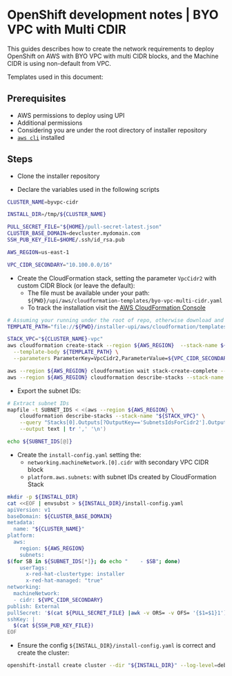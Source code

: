 # OpenShift development notes | BYO VPC with Multi CDIR

This guides describes how to create the network requirements
to deploy OpenShift on AWS with BYO VPC with multi CIDR blocks,
and the Machine CIDR is using non-default from VPC.

Templates used in this document:

## Prerequisites

- AWS permissions to deploy using UPI
- Additional permissions
- Considering you are under the root directory of installer repository
- [`aws cli`](https://docs.aws.amazon.com/cli/latest/userguide/getting-started-install.html) installed

## Steps

- Clone the installer repository

- Declare the variables used in the following scripts

```sh
CLUSTER_NAME=byvpc-cidr

INSTALL_DIR=/tmp/${CLUSTER_NAME}

PULL_SECRET_FILE="${HOME}/pull-secret-latest.json"
CLUSTER_BASE_DOMAIN=devcluster.mydomain.com
SSH_PUB_KEY_FILE=$HOME/.ssh/id_rsa.pub

AWS_REGION=us-east-1

VPC_CIDR_SECONDARY="10.100.0.0/16"
```

- Create the CloudFormation stack, setting the parameter `VpcCidr2` with custom CIDR Block (or leave the default):
    - The file must be available under your path: `${PWD}/upi/aws/cloudformation-templates/byo-vpc-multi-cidr.yaml`
    - To track the installation visit the [AWS CloudFormation Console](https://console.aws.amazon.com/cloudformation)

```sh
# Assuming your running under the root of repo, otherwise download and adjust it
TEMPLATE_PATH="file://${PWD}/installer-upi/aws/cloudformation/templates-variants/byo-vpc-multi-cidr.yaml"

STACK_VPC="${CLUSTER_NAME}-vpc"
aws cloudformation create-stack --region ${AWS_REGION}  --stack-name ${STACK_VPC} \
  --template-body ${TEMPLATE_PATH} \
  --parameters ParameterKey=VpcCidr2,ParameterValue=${VPC_CIDR_SECONDARY}

aws --region ${AWS_REGION} cloudformation wait stack-create-complete --stack-name ${STACK_VPC}
aws --region ${AWS_REGION} cloudformation describe-stacks --stack-name "${STACK_VPC}"
```

- Export the subnet IDs:

```sh
# Extract subnet IDs
mapfile -t SUBNET_IDS < <(aws --region ${AWS_REGION} \
    cloudformation describe-stacks --stack-name "${STACK_VPC}" \
    --query "Stacks[0].Outputs[?OutputKey=='SubnetsIdsForCidr2'].OutputValue" \
    --output text | tr ',' '\n')

echo ${SUBNET_IDS[@]}
```

- Create the `install-config.yaml` setting the:
    - `networking.machineNetwork.[0].cidr` with secondary VPC CIDR block
    - `platform.aws.subnets`: with subnet IDs created by CloudFormation Stack

```sh
mkdir -p ${INSTALL_DIR}
cat <<EOF | envsubst > ${INSTALL_DIR}/install-config.yaml
apiVersion: v1
baseDomain: ${CLUSTER_BASE_DOMAIN}
metadata:
  name: "${CLUSTER_NAME}"
platform:
  aws:
    region: ${AWS_REGION}
    subnets:
$(for SB in ${SUBNET_IDS[*]}; do echo "    - $SB"; done)
    userTags:
      x-red-hat-clustertype: installer
      x-red-hat-managed: "true"
networking:
  machineNetwork:
  - cidr: ${VPC_CIDR_SECONDARY}
publish: External
pullSecret: '$(cat ${PULL_SECRET_FILE} |awk -v ORS= -v OFS= '{$1=$1}1')'
sshKey: |
  $(cat ${SSH_PUB_KEY_FILE})
EOF
```

- Ensure the config `${INSTALL_DIR}/install-config.yaml` is correct and create the cluster:

```sh
openshift-install create cluster --dir "${INSTALL_DIR}" --log-level=debug
```
